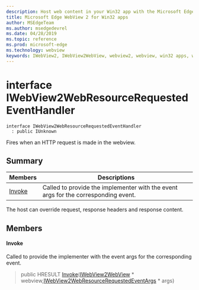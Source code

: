 ```yaml
---
description: Host web content in your Win32 app with the Microsoft Edge WebView 2 control
title: Microsoft Edge WebView 2 for Win32 apps
author: MSEdgeTeam
ms.author: msedgedevrel
ms.date: 04/28/2019
ms.topic: reference
ms.prod: microsoft-edge
ms.technology: webview
keywords: IWebView2, IWebView2WebView, webview2, webview, win32 apps, win32, edge
---
```


# interface IWebView2WebResourceRequestedEventHandler 

```
interface IWebView2WebResourceRequestedEventHandler
  : public IUnknown
```

Fires when an HTTP request is made in the webview.

## Summary

 Members                        | Descriptions
--------------------------------|---------------------------------------------
[Invoke](#invoke) | Called to provide the implementer with the event args for the corresponding event.

The host can override request, response headers and response content.

## Members

#### Invoke 

Called to provide the implementer with the event args for the corresponding event.

> public HRESULT [Invoke](#interface_i_web_view2_web_resource_requested_event_handler_1a17a5cf180f8ca35b9b95546846624a67)([IWebView2WebView](IWebView2WebView.md#interface_i_web_view2_web_view) * webview,[IWebView2WebResourceRequestedEventArgs](IWebView2WebResourceRequestedEventArgs.md#interface_i_web_view2_web_resource_requested_event_args) * args)

